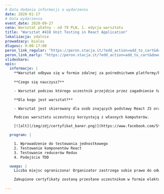 ```yaml
---
# Data dodania informacji o wydarzeniu
date: 2020-01-17
# Data wydarzenia
event_date: 2020-09-27
cena: Warsztat płatny - od 79 PLN, 1. edycja warsztatu
title: "Warsztat #418 Unit Testing in React Application"
lokalizacja: zdalnie
prowadzacy: bialas
dlugosc: 9:00-17:00
peron_link_regular: "https://peron.stacja.it/?edd_action=add_to_cart&download_id=2510&edd_options[price_id]=1"
peron_link_early: "https://peron.stacja.it/?edd_action=add_to_cart&download_id=2510&edd_options[price_id]=2"
slideshare:
opis:
  informacje: |
    **Warsztat odbywa się w formie zdalnej za pośrednictwem platformy/komunikatora online, z wykorzystaniem dźwięku, obrazu z kamery, udostępniania ekranu komputera prowadzącego i uczestników.** 
     
    **Czego się nauczysz?**

    - Warsztat podczas którego uczestnik przejdzie przez zagadnienie tworzenia testów jednostkowych w aplikacjach opartych o ekosystem React / Redux. Warsztat będzie się składał z kilku modułów praktycznych, poprzedzonych przygotowaniem teoretycznym a zakończonym omówieniem idealnego rozwiązania.

    **Dla kogo jest warsztat?**

    - Warsztat jest skierowany dla osób znających podstawy React JS oraz ES6, chcących poznać techniki testowania jednostkowego w aplikacjach opartych o React / Redux.

    Podczas warsztatu uczestnicy korzystają z własnych komputerów.

    [![alt](/img/zdj/certyfikat_baner.png)](https://www.facebook.com/StacjaIT)

  program: |

    1. Wprowadzenie do testowania jednostkowego
    2. Testowanie komponentów React
    3. Testowanie reducerów Redux
    4. Podejście TDD

  uwaga: |
    Liczba miejsc ograniczona! Organizator zastrzega sobie prawo do odwołania wydarzenia w przypadku niezgłoszenia się minimalnej liczby uczestników.

    Zakupione certyfikaty zostaną przesłane uczestnikom w formie elektoronicznej po warsztacie. Jeśli chcesz otrzymać zakupiony certyfikat w formie papierowej, zgłoś to mailowo na adres kontakt@stacja.it.
    
---
```

